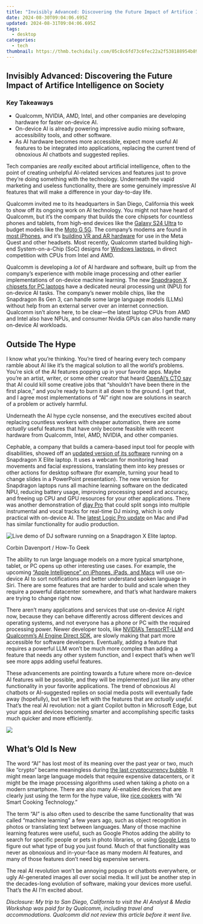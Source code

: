 ```yaml
---
title: "Invisibly Advanced: Discovering the Future Impact of Artifice Intelligence on Society"
date: 2024-08-30T09:04:06.695Z
updated: 2024-08-31T09:04:06.695Z
tags:
  - desktop
categories:
  - tech
thumbnail: https://thmb.techidaily.com/05c8c6fd73c6fec22a2f538188954b893a706bcf3ee5edf935baeb75dd083d47.jpg
---
```


## Invisibly Advanced: Discovering the Future Impact of Artifice Intelligence on Society

### Key Takeaways

* Qualcomm, NVIDIA, AMD, Intel, and other companies are developing hardware for faster on-device AI.
* On-device AI is already powering impressive audio mixing software, accessibility tools, and other software.
* As AI hardware becomes more accessible, expect more useful AI features to be integrated into applications, replacing the current trend of obnoxious AI chatbots and suggested replies.

 Tech companies are _really_ excited about artificial intelligence, often to the point of creating unhelpful AI-related services and features just to prove they’re doing something with the technology. Underneath the vapid marketing and useless functionality, there are some genuinely impressive AI features that will make a difference in your day-to-day life.

 Qualcomm invited me to its headquarters in San Diego, California this week to show off its ongoing work on AI technology. You might not have heard of Qualcomm, but it’s the company that builds the core chipsets for countless phones and tablets, from high-end devices like the [Galaxy S24 Ultra](https://vimeo-videos.techidaily.com/2024-approved-mastering-profit-strategies-for-vimeo-content-creators/) to budget models like the [Moto G 5G](https://amazon.com/dp/B0CWHXVLXG?tag=hotoge-20&ascsubtag=UUhtgUeUpU2003875&asc%5Frefurl=https%3A%2F%2Fwww.howtogeek.com%2Fthe-real-ai-revolution-will-be-invisible%2F&asc%5Fcampaign=Short-Term). The company’s modems are found in [most iPhones](https://9to5mac.com/2023/10/08/iphone-15-upgraded-5g-performance/), and it’s [building VR and AR hardware](https://instagram-video-files.techidaily.com/updated-navigating-instagram-hashtags-maximizing-post-exposure-and-engagement/) for use in the Meta Quest and other headsets. Most recently, Qualcomm started building high-end System-on-a-Chip (SoC) designs for [Windows laptops](https://change-location.techidaily.com/how-to-stop-my-spouse-from-spying-on-my-motorola-moto-g24-drfone-by-drfone-virtual-android/), in direct competition with CPUs from Intel and AMD.

 Qualcomm is developing a _lot_ of AI hardware and software, built up from the company’s experience with mobile image processing and other earlier implementations of on-device machine learning. The new [Snapdragon X chipsets for PC laptops](https://extra-skills.techidaily.com/updated-mobile-mastery-upgrade-photos-elevated-at-no-price/) have a dedicated neural processing unit (NPU) for on-device AI tasks. The company’s newer mobile chips, like the Snapdragon 8s Gen 3, can handle some large language models (LLMs) without help from an external server over an internet connection. Qualcomm isn’t alone here, to be clear—the latest laptop CPUs from AMD and Intel also have NPUs, and consumer Nvidia GPUs can also handle many on-device AI workloads.

##  Outside The Hype

 I know what you’re thinking. You’re tired of hearing every tech company ramble about AI like it’s the magical solution to all the world’s problems. You’re sick of the AI features popping up in your favorite apps. Maybe you’re an artist, writer, or some other creator that heard [OpenAI’s CTO say](https://fortune.com/2024/06/24/ai-creative-industry-jobs-losses-openai-cto-mira-murati-skill-displacement/) that AI could kill some creative jobs that “shouldn’t have been there in the first place,” and you’re ready to burn it all down to the ground. I get that, and I agree most implementations of “AI” right now are solutions in search of a problem or actively harmful.

 Underneath the AI hype cycle nonsense, and the executives excited about replacing countless workers with cheaper automation, there are some _actually_ useful features that have only become feasible with recent hardware from Qualcomm, Intel, AMD, NVIDIA, and other companies.

 Cephable, a company that builds a camera-based input tool for people with disabilities, showed off an [updated version of its software](https://cephable.com/2024/06/17/cephable-launches-windows-app-for-arm64-devices/) running on a Snapdragon X Elite laptop. It uses a webcam for monitoring head movements and facial expressions, translating them into key presses or other actions for desktop software (for example, turning your head to change slides in a PowerPoint presentation). The new version for Snapdragon laptops runs all machine learning software on the dedicated NPU, reducing battery usage, improving processing speed and accuracy, and freeing up CPU and GPU resources for your other applications. There was another demonstration of [djay Pro](https://apps.microsoft.com/detail/9p9rb7zf49xk?hl=en-US&gl=US) that could split songs into multiple instrumental and vocal tracks for real-time DJ mixing, which is only practical with on-device AI. The [latest Logic Pro update](https://www.macrumors.com/2024/05/13/apple-releases-logic-pro-ai-update/) on Mac and iPad has similar functionality for audio production.

![Live demo of DJ software running on a Snapdragon X Elite laptop.](https://static1.howtogeekimages.com/wordpress/wp-content/uploads/2024/06/qualcomm.jpg) 

Corbin Davenport / How-To Geek

 The ability to run large language models on a more typical smartphone, tablet, or PC opens up other interesting use cases. For example, the upcoming [“Apple Intelligence” on iPhones, iPads, and Macs](https://some-techniques.techidaily.com/new-from-streaming-to-savings-preserving-your-internet-tunes/) will use on-device AI to sort notifications and better understand spoken language in Siri. There are some features that are harder to build and scale when they require a powerful datacenter somewhere, and that’s what hardware makers are trying to change right now.

 There aren’t many applications and services that use on-device AI right now, because they can behave differently across different devices and operating systems, and not everyone has a phone or PC with the required processing power. Newer developer tools, like [NVIDIA’s TensorRT-LLM](https://blogs.nvidia.com/blog/ignite-rtx-ai-tensorrt-llm-chat-api/) and [Qualcomm’s AI Engine Direct SDK](https://www.qualcomm.com/developer/software/qualcomm-ai-engine-direct-sdk), are slowly making that part more accessible for software developers. Eventually, adding a feature that requires a powerful LLM won’t be much more complex than adding a feature that needs any other system function, and I expect that’s when we’ll see more apps adding useful features.

 These advancements are pointing towards a future where more on-device AI features will be possible, and they will be implemented just like any other functionality in your favorite applications. The trend of obnoxious AI chatbots or AI-suggested replies on social media posts will eventually fade away (hopefully), but we’ll be left with the features that are _actually useful_. That’s the real AI revolution: not a giant Copilot button in Microsoft Edge, but your apps and devices becoming smarter and accomplishing specific tasks much quicker and more efficiently.

<!-- affiliate ads begin -->
<a href="https://secure.2checkout.com/order/checkout.php?PRODS=4615471&QTY=1&AFFILIATE=108875&CART=1"><img src="https://images.wondershare.com/affiliate-image/affiliate_banners_en/max_782x90.png" border="0"></a>
<!-- affiliate ads end -->
##  What’s Old Is New

 The word “AI” has lost most of its meaning over the past year or two, much like “crypto” became meaningless during [the last cryptocurrency bubble](https://en.wikipedia.org/wiki/Cryptocurrency%5Fbubble#2020%E2%80%932022%5Fcryptocurrency%5Fbubble). It might mean large language models that require expensive datacenters, or it might be the image processing algorithms used when taking a photo on a modern smartphone. There are also many AI-enabled devices that are clearly just using the term for the hype value, like [rice cookers](https://www.youtube.com/watch?v=F%5FHOrMmWoMA) with “AI Smart Cooking Technology.”

 The term “AI” is also often used to describe the same functionality that was called “machine learning” a few years ago, such as object recognition in photos or translating text between languages. Many of those machine learning features were useful, such as Google Photos adding the ability to search for specific people or pets in photo libraries, or using [Google Lens](https://facebook-clips.techidaily.com/new-in-2024-securing-your-videos-on-facebook-pc-plus-android-methods/) to figure out what type of bug you just found. Much of that functionality was never as obnoxious and in-your-face as many modern AI features, and many of those features don’t need big expensive servers.

 The real AI revolution won’t be annoying popups or chatbots everywhere, or ugly AI-generated images all over social media. It will just be another step in the decades-long evolution of software, making your devices more useful. That’s the AI I’m excited about.

_Disclosure: My trip to San Diego, California to visit the AI Analyst & Media Workshop was paid for by Qualcomm, including travel and accommodations. Qualcomm did not review this article before it went live._

<ins class="adsbygoogle"
     style="display:block"
     data-ad-format="autorelaxed"
     data-ad-client="ca-pub-7571918770474297"
     data-ad-slot="1223367746"></ins>



<ins class="adsbygoogle"
     style="display:block"
     data-ad-client="ca-pub-7571918770474297"
     data-ad-slot="8358498916"
     data-ad-format="auto"
     data-full-width-responsive="true"></ins>


